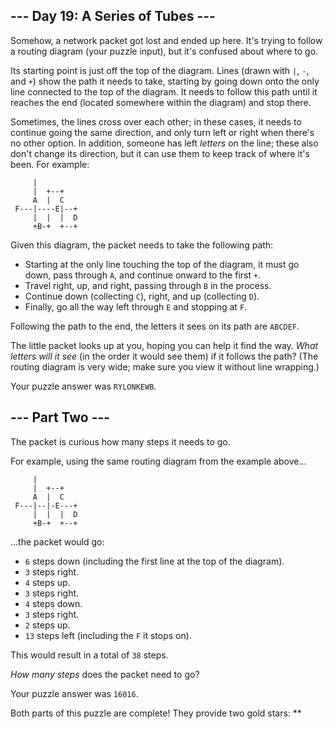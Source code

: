 ## \--- Day 19: A Series of Tubes ---

Somehow, a network packet got lost and ended up here. It's trying to
follow a routing diagram (your puzzle input), but it's confused about
where to go.

Its starting point is just off the top of the diagram. Lines (drawn with
`|`, `-`, and `+`) show the path it needs to take, starting by going
down onto the only line connected to the top of the diagram. It needs to
follow this path until it reaches the end (located somewhere within the
diagram) and stop there.

Sometimes, the lines cross over each other; in these cases, it needs to
continue going the same direction, and only turn left or right when
there's no other option. In addition, someone has left *letters* on the
line; these also don't change its direction, but it can use them to keep
track of where it's been. For example:

``` 
     |          
     |  +--+    
     A  |  C    
 F---|----E|--+ 
     |  |  |  D 
     +B-+  +--+ 
```

Given this diagram, the packet needs to take the following path:

  - Starting at the only line touching the top of the diagram, it must
    go down, pass through `A`, and continue onward to the first `+`.
  - Travel right, up, and right, passing through `B` in the process.
  - Continue down (collecting `C`), right, and up (collecting `D`).
  - Finally, go all the way left through `E` and stopping at `F`.

Following the path to the end, the letters it sees on its path are
`ABCDEF`.

The little packet looks up at you, hoping you can help it find the way.
*What letters will it see* (in the order it would see them) if it
follows the path? (The routing diagram is very wide; make sure you view
it without line wrapping.)

Your puzzle answer was `RYLONKEWB`.

## \--- Part Two ---

The packet is curious how many steps it needs to go.

For example, using the same routing diagram from the example above...

``` 
     |          
     |  +--+    
     A  |  C    
 F---|--|-E---+ 
     |  |  |  D 
     +B-+  +--+ 
```

...the packet would go:

  - `6` steps down (including the first line at the top of the diagram).
  - `3` steps right.
  - `4` steps up.
  - `3` steps right.
  - `4` steps down.
  - `3` steps right.
  - `2` steps up.
  - `13` steps left (including the `F` it stops on).

This would result in a total of `38` steps.

*How many steps* does the packet need to go?

Your puzzle answer was `16016`.

Both parts of this puzzle are complete\! They provide two gold stars:
\*\*
